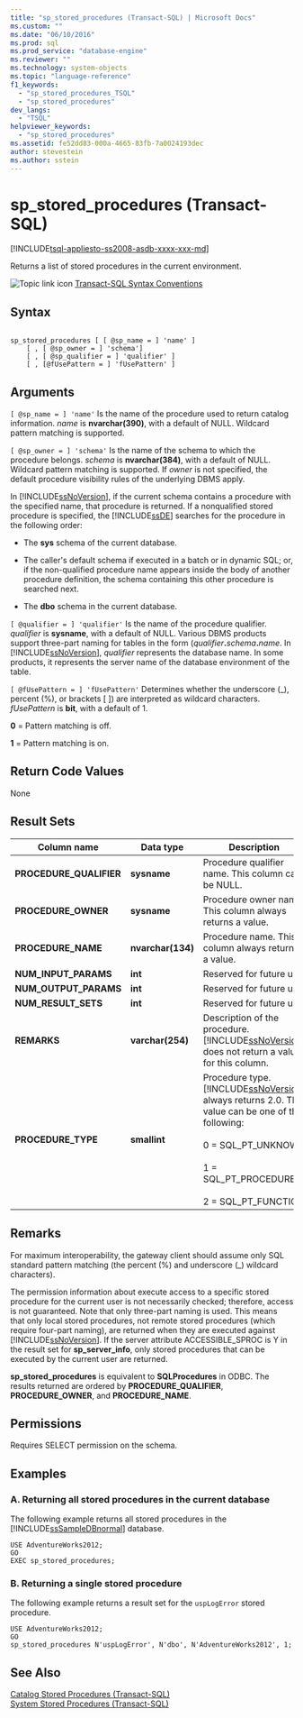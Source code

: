 ```yaml
---
title: "sp_stored_procedures (Transact-SQL) | Microsoft Docs"
ms.custom: ""
ms.date: "06/10/2016"
ms.prod: sql
ms.prod_service: "database-engine"
ms.reviewer: ""
ms.technology: system-objects
ms.topic: "language-reference"
f1_keywords: 
  - "sp_stored_procedures_TSQL"
  - "sp_stored_procedures"
dev_langs: 
  - "TSQL"
helpviewer_keywords: 
  - "sp_stored_procedures"
ms.assetid: fe52dd83-000a-4665-83fb-7a0024193dec
author: stevestein
ms.author: sstein
---
```

# sp_stored_procedures (Transact-SQL)

[!INCLUDE[tsql-appliesto-ss2008-asdb-xxxx-xxx-md](../../includes/tsql-appliesto-ss2008-asdb-xxxx-xxx-md.md)]

  Returns a list of stored procedures in the current environment.  
  
 ![Topic link icon](../../database-engine/configure-windows/media/topic-link.gif "Topic link icon") [Transact-SQL Syntax Conventions](../../t-sql/language-elements/transact-sql-syntax-conventions-transact-sql.md)  
  
## Syntax  
  
```  
  
sp_stored_procedures [ [ @sp_name = ] 'name' ]   
    [ , [ @sp_owner = ] 'schema']   
    [ , [ @sp_qualifier = ] 'qualifier' ]  
    [ , [@fUsePattern = ] 'fUsePattern' ]  
```  
  
## Arguments  
`[ @sp_name = ] 'name'`
 Is the name of the procedure used to return catalog information. *name* is **nvarchar(390)**, with a default of NULL. Wildcard pattern matching is supported.  
  
`[ @sp_owner = ] 'schema'`
 Is the name of the schema to which the procedure belongs. *schema* is **nvarchar(384)**, with a default of NULL. Wildcard pattern matching is supported. If *owner* is not specified, the default procedure visibility rules of the underlying DBMS apply.  
  
 In [!INCLUDE[ssNoVersion](../../includes/ssnoversion-md.md)], if the current schema contains a procedure with the specified name, that procedure is returned. If a nonqualified stored procedure is specified, the [!INCLUDE[ssDE](../../includes/ssde-md.md)] searches for the procedure in the following order:  
  
-   The **sys** schema of the current database.  
  
-   The caller's default schema if executed in a batch or in dynamic SQL; or, if the non-qualified procedure name appears inside the body of another procedure definition, the schema containing this other procedure is searched next.  
  
-   The **dbo** schema in the current database.  
  
`[ @qualifier = ] 'qualifier'`
 Is the name of the procedure qualifier. *qualifier* is **sysname**, with a default of NULL. Various DBMS products support three-part naming for tables in the form (_qualifier_**.**_schema_**.**_name_. In [!INCLUDE[ssNoVersion](../../includes/ssnoversion-md.md)], *qualifier* represents the database name. In some products, it represents the server name of the database environment of the table.  
  
`[ @fUsePattern = ] 'fUsePattern'`
 Determines whether the underscore (_), percent (%), or brackets [ ]) are interpreted as wildcard characters. *fUsePattern* is **bit**, with a default of 1.  
  
 **0** = Pattern matching is off.  
  
 **1** = Pattern matching is on.  
  
## Return Code Values  
 None  
  
## Result Sets  
  
|Column name|Data type|Description|  
|-----------------|---------------|-----------------|  
|**PROCEDURE_QUALIFIER**|**sysname**|Procedure qualifier name. This column can be NULL.|  
|**PROCEDURE_OWNER**|**sysname**|Procedure owner name. This column always returns a value.|  
|**PROCEDURE_NAME**|**nvarchar(134)**|Procedure name. This column always returns a value.|  
|**NUM_INPUT_PARAMS**|**int**|Reserved for future use.|  
|**NUM_OUTPUT_PARAMS**|**int**|Reserved for future use.|  
|**NUM_RESULT_SETS**|**int**|Reserved for future use.|  
|**REMARKS**|**varchar(254)**|Description of the procedure. [!INCLUDE[ssNoVersion](../../includes/ssnoversion-md.md)] does not return a value for this column.|  
|**PROCEDURE_TYPE**|**smallint**|Procedure type. [!INCLUDE[ssNoVersion](../../includes/ssnoversion-md.md)] always returns 2.0. This value can be one of the following:<br /><br /> 0 = SQL_PT_UNKNOWN<br /><br /> 1 = SQL_PT_PROCEDURE<br /><br /> 2 = SQL_PT_FUNCTION|  
  
## Remarks  
 For maximum interoperability, the gateway client should assume only SQL standard pattern matching (the percent (%) and underscore (_) wildcard characters).  
  
 The permission information about execute access to a specific stored procedure for the current user is not necessarily checked; therefore, access is not guaranteed. Note that only three-part naming is used. This means that only local stored procedures, not remote stored procedures (which require four-part naming), are returned when they are executed against [!INCLUDE[ssNoVersion](../../includes/ssnoversion-md.md)]. If the server attribute ACCESSIBLE_SPROC is Y in the result set for **sp_server_info**, only stored procedures that can be executed by the current user are returned.  
  
 **sp_stored_procedures** is equivalent to **SQLProcedures** in ODBC. The results returned are ordered by **PROCEDURE_QUALIFIER**, **PROCEDURE_OWNER**, and **PROCEDURE_NAME**.  
  
## Permissions  
 Requires SELECT permission on the schema.  
  
## Examples  
  
### A. Returning all stored procedures in the current database  
 The following example returns all stored procedures in the [!INCLUDE[ssSampleDBnormal](../../includes/sssampledbnormal-md.md)] database.  
  
```  
USE AdventureWorks2012;  
GO  
EXEC sp_stored_procedures;  
```  
  
### B. Returning a single stored procedure  
 The following example returns a result set for the `uspLogError` stored procedure.  
  
```  
USE AdventureWorks2012;  
GO  
sp_stored_procedures N'uspLogError', N'dbo', N'AdventureWorks2012', 1;  
```  
  
## See Also  
 [Catalog Stored Procedures &#40;Transact-SQL&#41;](../../relational-databases/system-stored-procedures/catalog-stored-procedures-transact-sql.md)   
 [System Stored Procedures &#40;Transact-SQL&#41;](../../relational-databases/system-stored-procedures/system-stored-procedures-transact-sql.md)  
  
  
